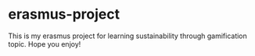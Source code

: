 # erasmus-project
This is my erasmus project for learning sustainability through gamification topic. Hope you enjoy!
